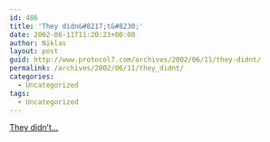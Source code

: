 ```yaml
---
id: 486
title: 'They didn&#8217;t&#8230;'
date: 2002-06-11T11:20:23+00:00
author: Niklas
layout: post
guid: http://www.protocol7.com/archives/2002/06/11/they-didnt/
permalink: /archives/2002/06/11/they_didnt/
categories:
  - Uncategorized
tags:
  - Uncategorized
---
```

<div class='microid-9d7445c0fad0490475ae841ab07f4aec6118ab36'>
  <p>
    <a href="http://www.webstandards.org/about/">They didn&#8217;t&#8230;</a>
  </p>
</div>